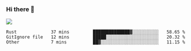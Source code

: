 ### Hi there 👋
![](https://github-readme-stats.vercel.app/api?username=tuichenchuxin)
<!--START_SECTION:waka-->

```text
Rust             37 mins         ██████████████▓░░░░░░░░░░   58.65 %
GitIgnore file   12 mins         █████░░░░░░░░░░░░░░░░░░░░   20.32 %
Other            7 mins          ██▓░░░░░░░░░░░░░░░░░░░░░░   11.15 %
```

<!--END_SECTION:waka-->
